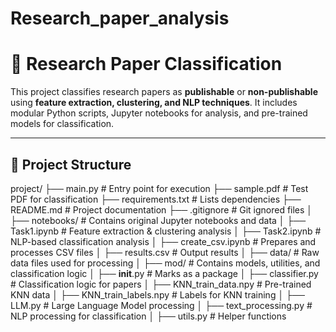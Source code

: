 # Research_paper_analysis
# 📄 Research Paper Classification  

This project classifies research papers as **publishable** or **non-publishable** using **feature extraction, clustering, and NLP techniques**. It includes modular Python scripts, Jupyter notebooks for analysis, and pre-trained models for classification.  

---

## 📂 Project Structure  
project/
├── main.py                      # Entry point for execution
├── sample.pdf                   # Test PDF for classification
├── requirements.txt             # Lists dependencies
├── README.md                    # Project documentation
├── .gitignore                   # Git ignored files
│
├── notebooks/                   # Contains original Jupyter notebooks and data
│   ├── Task1.ipynb              # Feature extraction & clustering analysis
│   ├── Task2.ipynb              # NLP-based classification analysis
│   ├── create_csv.ipynb         # Prepares and processes CSV files
│   ├── results.csv              # Output results
│   ├── data/                    # Raw data files used for processing
│
├── mod/                        # Contains models, utilities, and classification logic
│   ├── __init__.py              # Marks as a package
│   ├── classifier.py            # Classification logic for papers
│   ├── KNN_train_data.npy       # Pre-trained KNN data
│   ├── KNN_train_labels.npy     # Labels for KNN training
│   ├── LLM.py                   # Large Language Model processing
│   ├── text_processing.py       # NLP processing for classification
│   ├── utils.py                 # Helper functions


